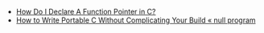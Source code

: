 - [How Do I Declare A Function Pointer in C?](http://fuckingfunctionpointers.com/)
- [How to Write Portable C Without Complicating Your Build « null program](http://nullprogram.com/blog/2017/03/30/)